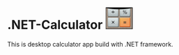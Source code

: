 #  .NET-Calculator  <img src="images/calculator.PNG" height="50" >

This is desktop calculator app build with .NET framework.
